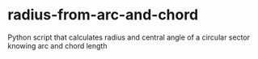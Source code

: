 # radius-from-arc-and-chord
Python script that calculates radius and central angle of a circular sector knowing arc and chord length

